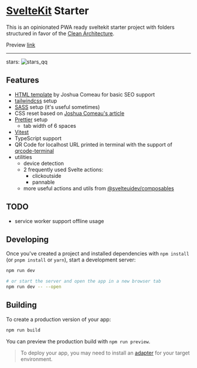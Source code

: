 # [SvelteKit](https://kit.svelte.dev) Starter

This is an opinionated PWA ready sveltekit starter project with folders structured in favor of the [Clean Architecture](https://github.com/bespoyasov/frontend-clean-architecture).

Preview [link](https://sveltekit-starter-preview.vercel.app/)

---
stars: ![stars_qq](https://envl-qq_svg.web.val.run/envl/sveltekit-starter/)

## Features

- [HTML template](https://www.joshwcomeau.com/snippets/html/html-skeleton/) by Joshua Comeau for basic SEO support
- [tailwindcss](https://tailwindcss.com/docs/guides/sveltekit) setup
- [SASS](https://sass-lang.com/) setup (it's useful sometimes)
- CSS reset based on [Joshua Comeau's article](https://www.joshwcomeau.com/css/custom-css-reset/)
- [Prettier](https://prettier.io/) setup
  - tab width of 6 spaces
- [Vitest](https://vitest.dev/)
- TypeScript support
- QR Code for localhost URL printed in terminal with the support of [qrcode-terminal](https://www.npmjs.com/package/qrcode-terminal)
- utilities
  - device detection
  - 2 frequently used Svelte actions:
    - clickoutside
    - pannable
  - more useful actions and utils from [@svelteuidev/composables](https://www.svelteui.org/installation)

## TODO

- service worker support offline usage

## Developing

Once you've created a project and installed dependencies with `npm install` (or `pnpm install` or `yarn`), start a development server:

```bash
npm run dev

# or start the server and open the app in a new browser tab
npm run dev -- --open
```

## Building

To create a production version of your app:

```bash
npm run build
```

You can preview the production build with `npm run preview`.

> To deploy your app, you may need to install an [adapter](https://kit.svelte.dev/docs/adapters) for your target environment.
